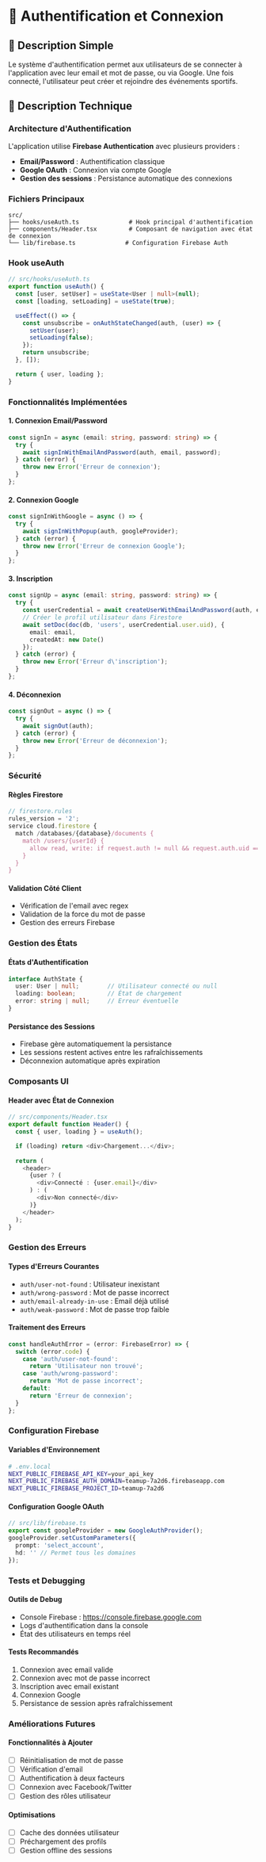 # 🔐 Authentification et Connexion

## 📝 Description Simple

Le système d'authentification permet aux utilisateurs de se connecter à l'application avec leur email et mot de passe, ou via Google. Une fois connecté, l'utilisateur peut créer et rejoindre des événements sportifs.

## 🔧 Description Technique

### Architecture d'Authentification

L'application utilise **Firebase Authentication** avec plusieurs providers :
- **Email/Password** : Authentification classique
- **Google OAuth** : Connexion via compte Google
- **Gestion des sessions** : Persistance automatique des connexions

### Fichiers Principaux

```
src/
├── hooks/useAuth.ts              # Hook principal d'authentification
├── components/Header.tsx         # Composant de navigation avec état de connexion
└── lib/firebase.ts              # Configuration Firebase Auth
```

### Hook useAuth

```typescript
// src/hooks/useAuth.ts
export function useAuth() {
  const [user, setUser] = useState<User | null>(null);
  const [loading, setLoading] = useState(true);

  useEffect(() => {
    const unsubscribe = onAuthStateChanged(auth, (user) => {
      setUser(user);
      setLoading(false);
    });
    return unsubscribe;
  }, []);

  return { user, loading };
}
```

### Fonctionnalités Implémentées

#### 1. **Connexion Email/Password**
```typescript
const signIn = async (email: string, password: string) => {
  try {
    await signInWithEmailAndPassword(auth, email, password);
  } catch (error) {
    throw new Error('Erreur de connexion');
  }
};
```

#### 2. **Connexion Google**
```typescript
const signInWithGoogle = async () => {
  try {
    await signInWithPopup(auth, googleProvider);
  } catch (error) {
    throw new Error('Erreur de connexion Google');
  }
};
```

#### 3. **Inscription**
```typescript
const signUp = async (email: string, password: string) => {
  try {
    const userCredential = await createUserWithEmailAndPassword(auth, email, password);
    // Créer le profil utilisateur dans Firestore
    await setDoc(doc(db, 'users', userCredential.user.uid), {
      email: email,
      createdAt: new Date()
    });
  } catch (error) {
    throw new Error('Erreur d\'inscription');
  }
};
```

#### 4. **Déconnexion**
```typescript
const signOut = async () => {
  try {
    await signOut(auth);
  } catch (error) {
    throw new Error('Erreur de déconnexion');
  }
};
```

### Sécurité

#### Règles Firestore
```javascript
// firestore.rules
rules_version = '2';
service cloud.firestore {
  match /databases/{database}/documents {
    match /users/{userId} {
      allow read, write: if request.auth != null && request.auth.uid == userId;
    }
  }
}
```

#### Validation Côté Client
- Vérification de l'email avec regex
- Validation de la force du mot de passe
- Gestion des erreurs Firebase

### Gestion des États

#### États d'Authentification
```typescript
interface AuthState {
  user: User | null;        // Utilisateur connecté ou null
  loading: boolean;         // État de chargement
  error: string | null;     // Erreur éventuelle
}
```

#### Persistance des Sessions
- Firebase gère automatiquement la persistance
- Les sessions restent actives entre les rafraîchissements
- Déconnexion automatique après expiration

### Composants UI

#### Header avec État de Connexion
```typescript
// src/components/Header.tsx
export default function Header() {
  const { user, loading } = useAuth();

  if (loading) return <div>Chargement...</div>;
  
  return (
    <header>
      {user ? (
        <div>Connecté : {user.email}</div>
      ) : (
        <div>Non connecté</div>
      )}
    </header>
  );
}
```

### Gestion des Erreurs

#### Types d'Erreurs Courantes
- `auth/user-not-found` : Utilisateur inexistant
- `auth/wrong-password` : Mot de passe incorrect
- `auth/email-already-in-use` : Email déjà utilisé
- `auth/weak-password` : Mot de passe trop faible

#### Traitement des Erreurs
```typescript
const handleAuthError = (error: FirebaseError) => {
  switch (error.code) {
    case 'auth/user-not-found':
      return 'Utilisateur non trouvé';
    case 'auth/wrong-password':
      return 'Mot de passe incorrect';
    default:
      return 'Erreur de connexion';
  }
};
```

### Configuration Firebase

#### Variables d'Environnement
```bash
# .env.local
NEXT_PUBLIC_FIREBASE_API_KEY=your_api_key
NEXT_PUBLIC_FIREBASE_AUTH_DOMAIN=teamup-7a2d6.firebaseapp.com
NEXT_PUBLIC_FIREBASE_PROJECT_ID=teamup-7a2d6
```

#### Configuration Google OAuth
```typescript
// src/lib/firebase.ts
export const googleProvider = new GoogleAuthProvider();
googleProvider.setCustomParameters({
  prompt: 'select_account',
  hd: '' // Permet tous les domaines
});
```

### Tests et Debugging

#### Outils de Debug
- Console Firebase : https://console.firebase.google.com
- Logs d'authentification dans la console
- État des utilisateurs en temps réel

#### Tests Recommandés
1. Connexion avec email valide
2. Connexion avec mot de passe incorrect
3. Inscription avec email existant
4. Connexion Google
5. Persistance de session après rafraîchissement

### Améliorations Futures

#### Fonctionnalités à Ajouter
- [ ] Réinitialisation de mot de passe
- [ ] Vérification d'email
- [ ] Authentification à deux facteurs
- [ ] Connexion avec Facebook/Twitter
- [ ] Gestion des rôles utilisateur

#### Optimisations
- [ ] Cache des données utilisateur
- [ ] Préchargement des profils
- [ ] Gestion offline des sessions
